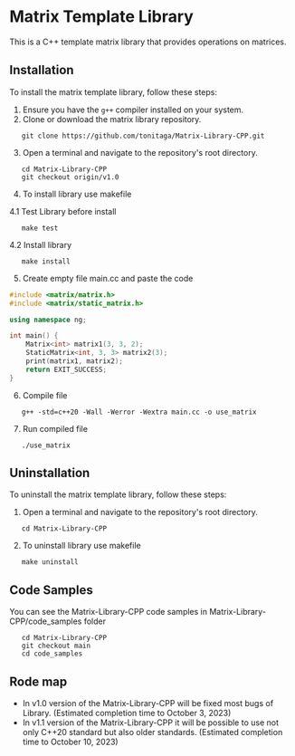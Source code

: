 # Matrix Template Library

This is a C++ template matrix library that provides operations on matrices.

## Installation

To install the matrix template library, follow these steps:

1. Ensure you have the `g++` compiler installed on your system.
2. Clone or download the matrix library repository.

```shell
   git clone https://github.com/tonitaga/Matrix-Library-CPP.git
```
3. Open a terminal and navigate to the repository's root directory.

```shell
   cd Matrix-Library-CPP
   git checkout origin/v1.0
```

4. To install library use makefile

4.1 Test Library before install

```shell
   make test
```

4.2 Install library

```shell
   make install
```

5. Create empty file main.cc and paste the code

```cpp
#include <matrix/matrix.h>
#include <matrix/static_matrix.h>

using namespace ng;

int main() {
    Matrix<int> matrix1(3, 3, 2);
    StaticMatrix<int, 3, 3> matrix2(3);
    print(matrix1, matrix2);
    return EXIT_SUCCESS;
}
```

6. Compile file

```shell
   g++ -std=c++20 -Wall -Werror -Wextra main.cc -o use_matrix
```

7. Run compiled file

```shell
   ./use_matrix
```

## Uninstallation

To uninstall the matrix template library, follow these steps:

1. Open a terminal and navigate to the repository's root directory.

```shell
   cd Matrix-Library-CPP
```

2. To uninstall library use makefile

```shell
   make uninstall
```

## Code Samples

You can see the Matrix-Library-CPP code samples in Matrix-Library-CPP/code_samples folder

```shell
   cd Matrix-Library-CPP
   git checkout main
   cd code_samples
```

## Rode map

* In v1.0 version of the Matrix-Library-CPP will be fixed most bugs of Library. (Estimated completion time to October 3, 2023)
* In v1.1 version of the Matrix-Library-CPP it will be possible to use not only C++20 standard but also older standards. (Estimated completion time to October 10, 2023)
